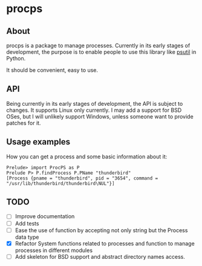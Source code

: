# procps

## About

procps is a package to manage processes. Currently in its early stages
of development, the purpose is to enable people to use this library like
[psutil](https://psutil.readthedocs.io/en/latest) in Python.

It should be convenient, easy to use.

## API

Being currently in its early stages of development, the API is subject
to changes. It supports Linux only currently. I may add a support for
BSD OSes, but I will unlikely support Windows, unless someone want to
provide patches for it.


## Usage examples

How you can get a process and some basic information about it:
```
Prelude> import ProcPS as P
Prelude P> P.findProcess P.PName "thunderbird"
[Process {pname = "thunderbird", pid = "3654", command = "/usr/lib/thunderbird/thunderbird\NUL"}]
```

## TODO

- [ ] Improve documentation
- [ ] Add tests
- [ ] Ease the use of function by accepting not only string but the
      Process data type
- [x] Refactor System functions related to processes and function to
      manage processes in different modules
- [ ] Add skeleton for BSD support and abstract directory names access.
